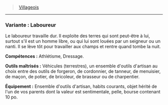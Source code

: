 ﻿---
!SubBackgroundItem
Abilities: Athlétisme, Dressage.
MasteredTools: Véhicules (terrestres), un ensemble d'outils d'artisan au choix entre des outils de forgeron, de cordonnier, de tanneur, de menuisier, de maçon, de potier, de bricoleur, de brasseur ou de charpentier.
Equipment: Ensemble d'outils d'artisan, habits courants, objet hérité de l'un de vos parents dont la valeur est sentimentale, pelle, bourse contenant 10 po.
Id: background_villageois_hd.md#variante--laboureur
ParentLink: background_villageois_hd.md#villageois
Name: 'Variante : Laboureur'
ParentName: Villageois
NameLevel: 3
Attributes: {}
Description: >+
  Le laboureur travaille dur. Il exploite des terres qui sont peut-être à lui, surtout s'il est un homme libre, ou qui lui sont louées par un seigneur ou un nanti. Il se lève tôt pour travailler aux champs et rentre quand tombe la nuit.

---
> [Villageois](hd_background_villageois.md)

---

### Variante : Laboureur

Le laboureur travaille dur. Il exploite des terres qui sont peut-être à lui, surtout s'il est un homme libre, ou qui lui sont louées par un seigneur ou un nanti. Il se lève tôt pour travailler aux champs et rentre quand tombe la nuit.

**Compétences :** Athlétisme, Dressage.

**Outils maîtrisés :** Véhicules (terrestres), un ensemble d'outils d'artisan au choix entre des outils de forgeron, de cordonnier, de tanneur, de menuisier, de maçon, de potier, de bricoleur, de brasseur ou de charpentier.

**Équipement :** Ensemble d'outils d'artisan, habits courants, objet hérité de l'un de vos parents dont la valeur est sentimentale, pelle, bourse contenant 10 po.

